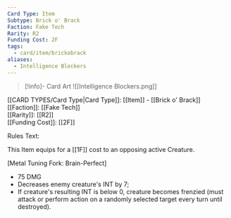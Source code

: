 ```yaml
---
Card Type: Item
Subtype: Brick o' Brack
Faction: Fake Tech
Rarity: R2
Funding Cost: 2F
tags:
  - card/item/brickobrack
aliases:
  - Intelligence Blockers
---
```

> [!info]- Card Art
> ![[Intelligence Blockers.png]]

[[CARD TYPES/Card Type|Card Type]]: [[Item]] - [[Brick o' Brack]]  
[[Faction]]: [[Fake Tech]]  
[[Rarity]]: [[R2]]  
[[Funding Cost]]: [[2F]]  

Rules Text:  

This Item equips for a [[1F]] cost to an opposing active Creature.  

[Metal Tuning Fork: Brain-Perfect]   
* 75 DMG  
* Decreases enemy creature's INT by 7;  
* If creature's resulting INT is below 0, creature becomes frenzied (must attack or perform action on a randomly selected target every turn until destroyed).  
